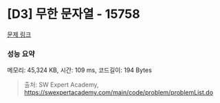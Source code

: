 # [D3] 무한 문자열 - 15758 

[문제 링크](https://swexpertacademy.com/main/code/problem/problemDetail.do?contestProbId=AYP5JmsqcngDFATW) 

### 성능 요약

메모리: 45,324 KB, 시간: 109 ms, 코드길이: 194 Bytes



> 출처: SW Expert Academy, https://swexpertacademy.com/main/code/problem/problemList.do